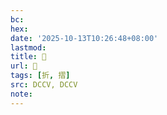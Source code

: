 ```yaml
---
bc:
hex:
date: '2025-10-13T10:26:48+08:00'
lastmod:
title: 􀅩
url: 􀅩
tags: [折, 摺]
src: DCCV, DCCV
note:
---
```

